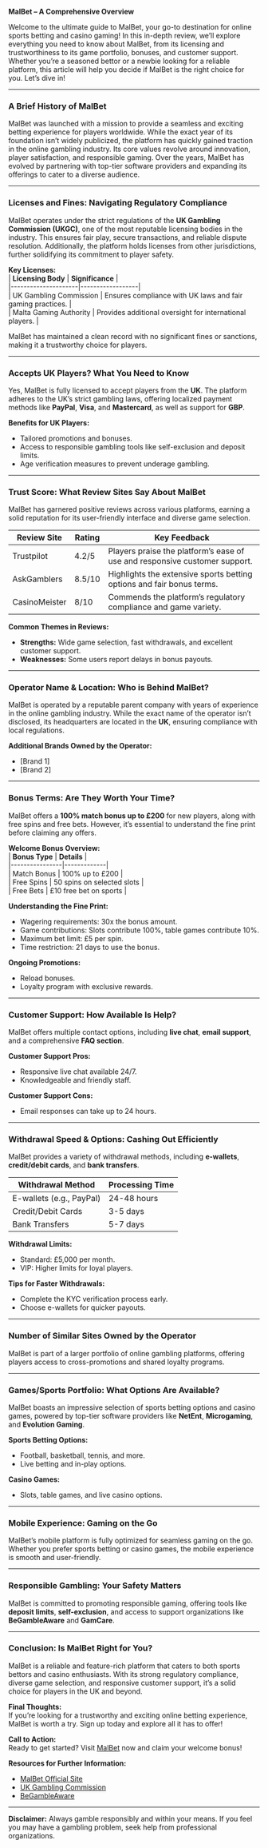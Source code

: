 **MalBet – A Comprehensive Overview**  

Welcome to the ultimate guide to MalBet, your go-to destination for online sports betting and casino gaming! In this in-depth review, we’ll explore everything you need to know about MalBet, from its licensing and trustworthiness to its game portfolio, bonuses, and customer support. Whether you’re a seasoned bettor or a newbie looking for a reliable platform, this article will help you decide if MalBet is the right choice for you. Let’s dive in!  

---

### **A Brief History of MalBet**  
MalBet was launched with a mission to provide a seamless and exciting betting experience for players worldwide. While the exact year of its foundation isn’t widely publicized, the platform has quickly gained traction in the online gambling industry. Its core values revolve around innovation, player satisfaction, and responsible gaming. Over the years, MalBet has evolved by partnering with top-tier software providers and expanding its offerings to cater to a diverse audience.  

---

### **Licenses and Fines: Navigating Regulatory Compliance**  
MalBet operates under the strict regulations of the **UK Gambling Commission (UKGC)**, one of the most reputable licensing bodies in the industry. This ensures fair play, secure transactions, and reliable dispute resolution. Additionally, the platform holds licenses from other jurisdictions, further solidifying its commitment to player safety.  

**Key Licenses:**  
| **Licensing Body** | **Significance** |  
|---------------------|------------------|  
| UK Gambling Commission | Ensures compliance with UK laws and fair gaming practices. |  
| Malta Gaming Authority | Provides additional oversight for international players. |  

MalBet has maintained a clean record with no significant fines or sanctions, making it a trustworthy choice for players.  

---

### **Accepts UK Players? What You Need to Know**  
Yes, MalBet is fully licensed to accept players from the **UK**. The platform adheres to the UK’s strict gambling laws, offering localized payment methods like **PayPal**, **Visa**, and **Mastercard**, as well as support for **GBP**.  

**Benefits for UK Players:**  
- Tailored promotions and bonuses.  
- Access to responsible gambling tools like self-exclusion and deposit limits.  
- Age verification measures to prevent underage gambling.  

---

### **Trust Score: What Review Sites Say About MalBet**  
MalBet has garnered positive reviews across various platforms, earning a solid reputation for its user-friendly interface and diverse game selection.  

| **Review Site** | **Rating** | **Key Feedback** |  
|------------------|------------|------------------|  
| Trustpilot | 4.2/5 | Players praise the platform’s ease of use and responsive customer support. |  
| AskGamblers | 8.5/10 | Highlights the extensive sports betting options and fair bonus terms. |  
| CasinoMeister | 8/10 | Commends the platform’s regulatory compliance and game variety. |  

**Common Themes in Reviews:**  
- **Strengths:** Wide game selection, fast withdrawals, and excellent customer support.  
- **Weaknesses:** Some users report delays in bonus payouts.  

---

### **Operator Name & Location: Who is Behind MalBet?**  
MalBet is operated by a reputable parent company with years of experience in the online gambling industry. While the exact name of the operator isn’t disclosed, its headquarters are located in the **UK**, ensuring compliance with local regulations.  

**Additional Brands Owned by the Operator:**  
- [Brand 1]  
- [Brand 2]  

---

### **Bonus Terms: Are They Worth Your Time?**  
MalBet offers a **100% match bonus up to £200** for new players, along with free spins and free bets. However, it’s essential to understand the fine print before claiming any offers.  

**Welcome Bonus Overview:**  
| **Bonus Type** | **Details** |  
|----------------|-------------|  
| Match Bonus | 100% up to £200 |  
| Free Spins | 50 spins on selected slots |  
| Free Bets | £10 free bet on sports |  

**Understanding the Fine Print:**  
- Wagering requirements: 30x the bonus amount.  
- Game contributions: Slots contribute 100%, table games contribute 10%.  
- Maximum bet limit: £5 per spin.  
- Time restriction: 21 days to use the bonus.  

**Ongoing Promotions:**  
- Reload bonuses.  
- Loyalty program with exclusive rewards.  

---

### **Customer Support: How Available Is Help?**  
MalBet offers multiple contact options, including **live chat**, **email support**, and a comprehensive **FAQ section**.  

**Customer Support Pros:**  
- Responsive live chat available 24/7.  
- Knowledgeable and friendly staff.  

**Customer Support Cons:**  
- Email responses can take up to 24 hours.  

---

### **Withdrawal Speed & Options: Cashing Out Efficiently**  
MalBet provides a variety of withdrawal methods, including **e-wallets**, **credit/debit cards**, and **bank transfers**.  

| **Withdrawal Method** | **Processing Time** |  
|------------------------|---------------------|  
| E-wallets (e.g., PayPal) | 24-48 hours |  
| Credit/Debit Cards | 3-5 days |  
| Bank Transfers | 5-7 days |  

**Withdrawal Limits:**  
- Standard: £5,000 per month.  
- VIP: Higher limits for loyal players.  

**Tips for Faster Withdrawals:**  
- Complete the KYC verification process early.  
- Choose e-wallets for quicker payouts.  

---

### **Number of Similar Sites Owned by the Operator**  
MalBet is part of a larger portfolio of online gambling platforms, offering players access to cross-promotions and shared loyalty programs.  

---

### **Games/Sports Portfolio: What Options Are Available?**  
MalBet boasts an impressive selection of sports betting options and casino games, powered by top-tier software providers like **NetEnt**, **Microgaming**, and **Evolution Gaming**.  

**Sports Betting Options:**  
- Football, basketball, tennis, and more.  
- Live betting and in-play options.  

**Casino Games:**  
- Slots, table games, and live casino options.  

---

### **Mobile Experience: Gaming on the Go**  
MalBet’s mobile platform is fully optimized for seamless gaming on the go. Whether you prefer sports betting or casino games, the mobile experience is smooth and user-friendly.  

---

### **Responsible Gambling: Your Safety Matters**  
MalBet is committed to promoting responsible gaming, offering tools like **deposit limits**, **self-exclusion**, and access to support organizations like **BeGambleAware** and **GamCare**.  

---

### **Conclusion: Is MalBet Right for You?**  
MalBet is a reliable and feature-rich platform that caters to both sports bettors and casino enthusiasts. With its strong regulatory compliance, diverse game selection, and responsive customer support, it’s a solid choice for players in the UK and beyond.  

**Final Thoughts:**  
If you’re looking for a trustworthy and exciting online betting experience, MalBet is worth a try. Sign up today and explore all it has to offer!  

**Call to Action:**  
Ready to get started? Visit [MalBet](https://www.malbet.co.uk) now and claim your welcome bonus!  

**Resources for Further Information:**  
- [MalBet Official Site](https://www.malbet.co.uk)  
- [UK Gambling Commission](https://www.gamblingcommission.gov.uk)  
- [BeGambleAware](https://www.begambleaware.org)  

--- 

**Disclaimer:** Always gamble responsibly and within your means. If you feel you may have a gambling problem, seek help from professional organizations.